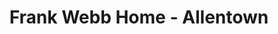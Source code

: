 ---
title: "Frank Webb Home - Allentown"
url: /allentown/frank-webb-home-allentown/
shop: bathroom
---